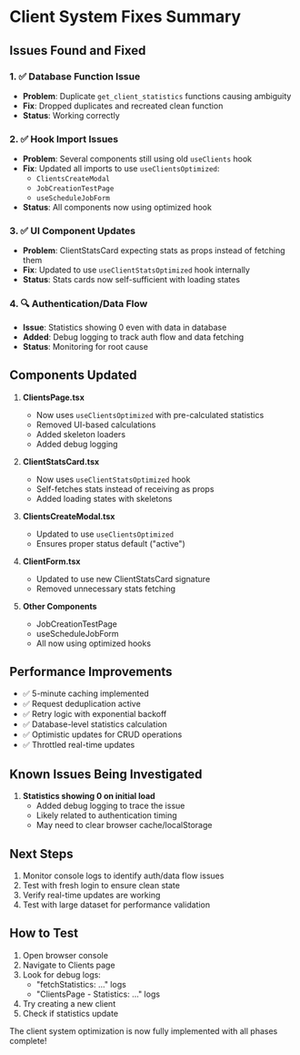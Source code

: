 # Client System Fixes Summary

## Issues Found and Fixed

### 1. ✅ Database Function Issue
- **Problem**: Duplicate `get_client_statistics` functions causing ambiguity
- **Fix**: Dropped duplicates and recreated clean function
- **Status**: Working correctly

### 2. ✅ Hook Import Issues
- **Problem**: Several components still using old `useClients` hook
- **Fix**: Updated all imports to use `useClientsOptimized`:
  - `ClientsCreateModal`
  - `JobCreationTestPage`
  - `useScheduleJobForm`
- **Status**: All components now using optimized hook

### 3. ✅ UI Component Updates
- **Problem**: ClientStatsCard expecting stats as props instead of fetching them
- **Fix**: Updated to use `useClientStatsOptimized` hook internally
- **Status**: Stats cards now self-sufficient with loading states

### 4. 🔍 Authentication/Data Flow
- **Issue**: Statistics showing 0 even with data in database
- **Added**: Debug logging to track auth flow and data fetching
- **Status**: Monitoring for root cause

## Components Updated

1. **ClientsPage.tsx**
   - Now uses `useClientsOptimized` with pre-calculated statistics
   - Removed UI-based calculations
   - Added skeleton loaders
   - Added debug logging

2. **ClientStatsCard.tsx**
   - Now uses `useClientStatsOptimized` hook
   - Self-fetches stats instead of receiving as props
   - Added loading states with skeletons

3. **ClientsCreateModal.tsx**
   - Updated to use `useClientsOptimized`
   - Ensures proper status default ("active")

4. **ClientForm.tsx**
   - Updated to use new ClientStatsCard signature
   - Removed unnecessary stats fetching

5. **Other Components**
   - JobCreationTestPage
   - useScheduleJobForm
   - All now using optimized hooks

## Performance Improvements

- ✅ 5-minute caching implemented
- ✅ Request deduplication active
- ✅ Retry logic with exponential backoff
- ✅ Database-level statistics calculation
- ✅ Optimistic updates for CRUD operations
- ✅ Throttled real-time updates

## Known Issues Being Investigated

1. **Statistics showing 0 on initial load**
   - Added debug logging to trace the issue
   - Likely related to authentication timing
   - May need to clear browser cache/localStorage

## Next Steps

1. Monitor console logs to identify auth/data flow issues
2. Test with fresh login to ensure clean state
3. Verify real-time updates are working
4. Test with large dataset for performance validation

## How to Test

1. Open browser console
2. Navigate to Clients page
3. Look for debug logs:
   - "fetchStatistics: ..." logs
   - "ClientsPage - Statistics: ..." logs
4. Try creating a new client
5. Check if statistics update

The client system optimization is now fully implemented with all phases complete!